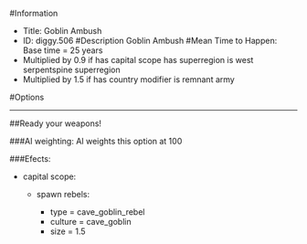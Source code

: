#Information
 - Title: Goblin Ambush
 - ID: diggy.506
#Description
Goblin Ambush
#Mean Time to Happen:
Base time = 25 years
 - Multiplied by 0.9 if has capital scope has superregion is west serpentspine superregion
 - Multiplied by 1.5 if has country modifier is remnant army

#Options

___
##Ready your weapons!

###AI weighting:
AI weights this option at 100


###Efects:<ul><li>capital scope:</li><ul><li>spawn rebels:</li><ul><li>type = cave_goblin_rebel</li><li>culture = cave_goblin</li><li>size = 1.5</li></ul></ul></ul>

